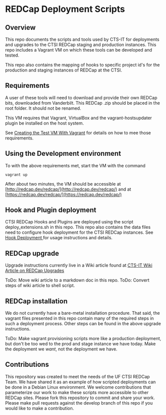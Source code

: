 # REDCap Deployment Scripts

## Overview

This repo documents the scripts and tools used by CTS-IT for deployments and
upgrades to the CTSI REDCap staging and production instances. This repo
includes a Vagrant VM on which these tools can be developed and tested.

This repo also contains the mapping of hooks to specific project id's for the
production and staging instances of REDCap at the CTSI.


## Requirements

A user of these tools will need to download and provide their own REDCap bits,
downloaded from Vanderbilt. This REDCap .zip should be placed in the root folder.
It should not be renamed.

This VM requires that Vagrant, VirtualBox and the vagrant-hostsupdater plugin be installed on the host system.

See [Creating the Test VM With Vagrant](docs/creating_the_test_vm_with_vagrant.rst) for details on how to mee those requirements.


## Using the Development environment

To with the above requirements met, start the VM with the command

    vagrant up

After about two minutes, the VM should be accessible at [http://redcap.dev/redcap/](http://redcap.dev/redcap/) and at [https://redcap.dev/redcap/](https://redcap.dev/redcap/)


## Hook and Plugin deployment

CTSI REDCap Hooks and Plugins are deployed using the script
deploy_extensions.sh in this repo.  This repo also contains the data files
need to configure hook deployment for the CTSI REDCap instances.  See [Hook
Deployment ](README-hooks.md) for usage instructions and details.


## REDCap upgrade

Upgrade instructions currently live in a Wiki article found at
[CTS-IT Wiki Article on REDCap Upgrades](https://ctsit-forge.ctsi.ufl.edu/projects/redcap/wiki/REDCap_Upgrade_Instructions)

ToDo: Move wiki article to a markdown doc in this repo.
ToDo: Convert steps of wiki article to shell script.


## REDCap installation

We do not currently have a bare-metal installation procedure. That said, the
vagrant files presented in this repo contain many of the required steps in
such a deployment process. Other steps can be found in the above upgrade
instructions.

ToDo: Make vagrant provisioning scripts more like a production deployment, but
don't be too wed to the prod and stage instance we have today.  Make the
deployment we _want_, not the deployment we have.


## Contributions

This repository was created to meet the needs of the UF CTSI REDCap Team.  We
have shared it as an example of how scripted deployments can be done in a
Debian Linux environment.  We welcome contributions that parameterize our work
to make these scripts more accessible to other REDCap sites.  Please fork this
repository to commit and share your work.  Please make pull requests against
the develop branch of this repo if you would like to make a contribution.
